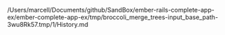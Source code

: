 /Users/marcell/Documents/github/SandBox/ember-rails-complete-app-ex/ember-complete-app-ex/tmp/broccoli_merge_trees-input_base_path-3wu8Rk57.tmp/1/History.md